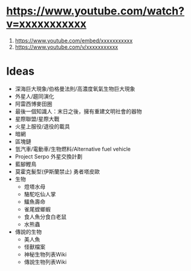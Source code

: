 https://www.youtube.com/watch?v=xxxxxxxxxxx
=====
1. https://www.youtube.com/embed/xxxxxxxxxxx
2. https://www.youtube.com/v/xxxxxxxxxxx

Ideas
=====
* 深海巨大現象/伯格曼法則/高濃度氧氣生物巨大現象
* 外星人/趨同演化
* 阿雷西博麥田圈
* 最後一個知識人：末日之後，擁有重建文明社會的器物
* 星際聯盟/星際大戰
* 火星上服役/退役的載具
* 暗網
* 區塊鏈
* 氫汽車/電動車/生物燃料/Alternative fuel vehicle
* Project Serpo 外星交換計劃
* 藍腳鰹鳥
* 莫霍克髮型(伊斯蘭禁止) 勇者塔皮歐
* 生物
  * 燈塔水母
  * 駱駝吃仙人掌
  * 鱷魚壽命
  * 雀尾螳螂蝦
  * 食人魚分食白老鼠
  * 水熊蟲
* 傳說的生物
  * 美人魚
  * 怪獸檔案
  * 神秘生物列表Wiki
  * 傳說生物列表Wiki
